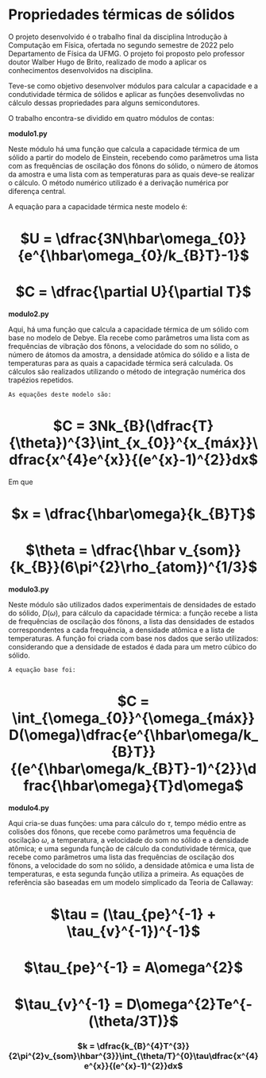 # Propriedades térmicas de sólidos

  O projeto desenvolvido é o trabalho final da disciplina Introdução à Computação em Física, ofertada no segundo semestre de 2022 pelo Departamento de Física da UFMG. O projeto foi proposto pelo professor doutor Walber Hugo de Brito, realizado de modo a aplicar os conhecimentos desenvolvidos na disciplina.

  Teve-se como objetivo desenvolver módulos para calcular a capacidade e a condutividade térmica de sólidos e aplicar as funções desenvolivdas no cálculo dessas propriedades para alguns semicondutores.

  O trabalho encontra-se dividido em quatro módulos de contas:
  
**modulo1.py**

  Neste módulo há uma função que calcula a capacidade térmica de um sólido a partir do modelo de Einstein, recebendo como parâmetros uma lista com as frequências de oscilação dos fônons do sólido, o número de átomos da amostra e uma lista com as temperaturas para as quais deve-se realizar o cálculo. O método numérico utilizado é a derivação numérica por diferença central.
  
  A equação para a capacidade térmica neste modelo é:
  
  <h1 align="center"> $U = \dfrac{3N\hbar\omega_{0}}{e^{\hbar\omega_{0}/k_{B}T}-1}$ </h1>
  <h1 align="center"> $C = \dfrac{\partial U}{\partial T}$ </h1>
  
**modulo2.py**

  Aqui, há uma função que calcula a capacidade térmica de um sólido com base no modelo de Debye. Ela recebe como parâmetros uma lista com as frequências de vibração dos fônons, a velocidade do som no sólido, o número de átomos da amostra, a densidade atômica do sólido e a lista de temperaturas para as quais a capacidade térmica será calculada. Os cálculos são realizados utilizando o método de integração numérica dos trapézios repetidos.
  
    As equações deste modelo são:
    
  <h1 align="center"> $C = 3Nk_{B}(\dfrac{T}{\theta})^{3}\int_{x_{0}}^{x_{máx}}\dfrac{x^{4}e^{x}}{(e^{x}-1)^{2}}dx$ </h1>

  Em que

  <h1 align="center"> $x = \dfrac{\hbar\omega}{k_{B}T}$ </h1>
  <h1 align="center"> $\theta = \dfrac{\hbar v_{som}}{k_{B}}(6\pi^{2}\rho_{atom})^{1/3}$ </h1>

**modulo3.py**

  Neste módulo são utilizados dados experimentais de densidades de estado do sólido, $D(\omega)$, para cálculo da capacidade térmica: a função recebe a lista de frequências de oscilação dos fônons, a lista das densidades de estados correspondentes a cada frequência, a densidade atômica e a lista de temperaturas. A função foi criada com base nos dados que serão utilizados: considerando que a densidade de estados é dada para um metro cúbico do sólido.

    A equação base foi:
    
  <h1 align="center"> $C = \int_{\omega_{0}}^{\omega_{máx}}D(\omega)\dfrac{e^{\hbar\omega/k_{B}T}}{(e^{\hbar\omega/k_{B}T}-1)^{2}}\dfrac{\hbar\omega}{T}d\omega$ </h1>

**modulo4.py**

  Aqui cria-se duas funções: uma para cálculo do $\tau$, tempo médio entre as colisões dos fônons, que recebe como parâmetros uma fequência de oscilação $\omega$, a temperatura, a velocidade do som no sólido e a densidade atômica; e uma segunda função de cálculo da condutividade térmica, que recebe como parâmetros uma lista das frequências de oscilação dos fônons, a velocidade do som no sólido, a densidade atômica e uma lista de temperaturas, e esta segunda função utiliza a primeira.
  As equações de referência são baseadas em um modelo simplicado da Teoria de Callaway:
  
  <h1 align="center"> $\tau = (\tau_{pe}^{-1} + \tau_{v}^{-1})^{-1}$ </h1>
  <h1 align="center"> $\tau_{pe}^{-1} = A\omega^{2}$ </h1>
  <h1 align="center"> $\tau_{v}^{-1} = D\omega^{2}Te^{-(\theta/3T)}$ </h1>
  <h3 align="center"> $k = \dfrac{k_{B}^{4}T^{3}}{2\pi^{2}v_{som}\hbar^{3}}\int_{\theta/T}^{0}\tau\dfrac{x^{4}e^{x}}{(e^{x}-1)^{2}}dx$ </h3>
  
  
  
